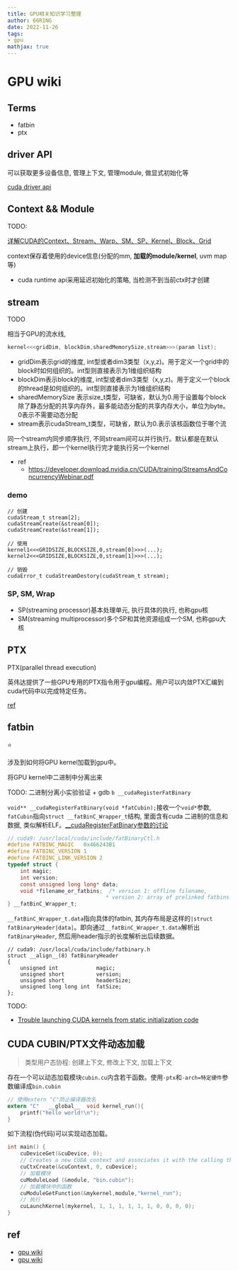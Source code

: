 ```yaml
---
title: GPU相关知识学习整理
author: 66RING
date: 2022-11-26
tags: 
- gpu
mathjax: true
---
```


# GPU wiki

## Terms

- fatbin
- ptx

## driver API

可以获取更多设备信息, 管理上下文, 管理module, 做显式初始化等

[cuda driver api](https://docs.nvidia.com/cuda/cuda-driver-api/index.html)


## Context && Module

TODO:

[详解CUDA的Context、Stream、Warp、SM、SP、Kernel、Block、Grid](https://zhuanlan.zhihu.com/p/266633373)

context保存着使用的device信息(分配的mm, **加载的module/kernel**, uvm map等)

- cuda runtime api采用延迟初始化的策略, 当检测不到当前ctx时才创建


## stream

TODO

相当于GPU的流水线, 

```c
kernel<<<gridDim, blockDim,sharedMemorySize,stream>>>(param list);
```

- gridDim表示grid的维度, int型或者dim3类型（x,y,z)。用于定义一个grid中的block时如何组织的。int型则直接表示为1维组织结构
- blockDim表示block的维度, int型或者dim3类型（x,y,z)。用于定义一个block的thread是如何组织的。int型则直接表示为1维组织结构
- sharedMemorySize 表示size_t类型，可缺省，默认为0.用于设置每个block除了静态分配的共享内存外，最多能动态分配的共享内存大小，单位为byte。0表示不需要动态分配
- stream表示cudaStream_t类型，可缺省，默认为0.表示该核函数位于哪个流

同一个stream内同步顺序执行, 不同stream间可以并行执行。默认都是在默认stream上执行，即一个kernel执行完才能执行另一个kernel


- ref
    * https://developer.download.nvidia.cn/CUDA/training/StreamsAndConcurrencyWebinar.pdf

### demo

```
// 创建
cudaStream_t stream[2];
cudaStreamCreate(&stream[0]);
cudaStreamCreate(&stream[1]);

// 使用
kernel1<<<GRIDSIZE,BLOCKSIZE,0,stream[0]>>>(...); 
kernel2<<<GRIDSIZE,BLOCKSIZE,0,stream[1]>>>(...);

// 销毁
cudaError_t cudaStreamDestory(cudaStream_t stream);
```

### SP, SM, Wrap

- SP(streaming processor)基本处理单元, 执行具体的执行, 也称gpu核
- SM(streaming multiprocessor)多个SP和其他资源组成一个SM, 也称gpu大核


## PTX

PTX(parallel thread execution)

英伟达提供了一些GPU专用的PTX指令用于gpu编程。用户可以内敛PTX汇编到cuda代码中以完成特定任务。

[ref](https://docs.nvidia.com/cuda/inline-ptx-assembly/index.html#abstract)


## fatbin

⭐

涉及到如何将GPU kernel加载到gpu中。

将GPU kernel中二进制中分离出来

TODO: 二进制分离小实验验证 + gdb `b __cudaRegisterFatBinary`

`void** __cudaRegisterFatBinary(void *fatCubin);`接收一个`void*`参数, `fatCubin`指向`struct __fatBinC_Wrapper_t`结构, 里面含有cuda 二进制的信息和数据, 类似解析ELF。[__cudaRegisterFatBinary参数的讨论](https://stackoverflow.com/questions/6392407/what-are-the-parameters-for-cudaregisterfatbinary-and-cudaregisterfunction-f/39453201)

```c
// cuda9: /usr/local/cuda/include/fatBinaryCtl.h
#define FATBINC_MAGIC   0x466243B1
#define FATBINC_VERSION 1
#define FATBINC_LINK_VERSION 2
typedef struct {
	int magic;
	int version;
	const unsigned long long* data;
	void *filename_or_fatbins;  /* version 1: offline filename,
                               * version 2: array of prelinked fatbins */
} __fatBinC_Wrapper_t;
```

`__fatBinC_Wrapper_t.data`指向具体的fatbin, 其内存布局是这样的`|struct fatBinaryHeader|data|`。即向通过`__fatBinC_Wrapper_t.data`解析出`fatBinaryHeader`, 然后用header指示的长度解析出后续数据。

```
// cuda9: /usr/local/cuda/include/fatbinary.h
struct __align__(8) fatBinaryHeader
{
	unsigned int 			magic;
	unsigned short         	version;
	unsigned short         	headerSize;
	unsigned long long int 	fatSize;
};
```

TODO:

- [Trouble launching CUDA kernels from static initialization code](https://stackoverflow.com/questions/24869167/trouble-launching-cuda-kernels-from-static-initialization-code/24883665#24883665)


## CUDA CUBIN/PTX文件动态加载

> 类型用户态协程: 创建上下文, 修改上下文, 加载上下文

存在一个可以动态加载模块`cubin.cu`内含若干函数。使用`-ptx`和`-arch=特定硬件`参数编译成`bin.cubin`

```c
// 使用extern "C"防止编译器改名
extern "C"   __global__  void kernel_run(){
    printf("hello world!\n");
}
```

如下流程(伪代码)可以实现动态加载。

```c
int main() {
    cuDeviceGet(&cuDevice, 0);
    // Creates a new CUDA context and associates it with the calling thread.
    cuCtxCreate(&cuContext, 0, cuDevice);
    // 加载模块
    cuModuleLoad (&module, "bin.cubin");
    // 加载模块中的函数
    cuModuleGetFunction(&mykernel,module,"kernel_run");
    // 执行
    cuLaunchKernel(mykernel, 1, 1, 1, 1, 1, 1, 0, 0, 0, 0);
}
```


## ref

- [gpu wiki](https://juniorprincewang.github.io/2019/07/31/cuda-wiki/#more)
- [gpu wiki](https://github.com/yszheda/wiki/wiki/CUDA)
